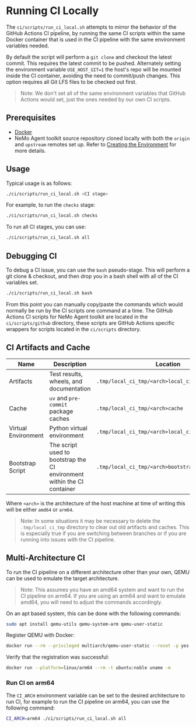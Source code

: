 <!--
    SPDX-FileCopyrightText: Copyright (c) 2025, NVIDIA CORPORATION & AFFILIATES. All rights reserved.
    SPDX-License-Identifier: Apache-2.0

    Licensed under the Apache License, Version 2.0 (the "License");
    you may not use this file except in compliance with the License.
    You may obtain a copy of the License at

    http://www.apache.org/licenses/LICENSE-2.0

    Unless required by applicable law or agreed to in writing, software
    distributed under the License is distributed on an "AS IS" BASIS,
    WITHOUT WARRANTIES OR CONDITIONS OF ANY KIND, either express or implied.
    See the License for the specific language governing permissions and
    limitations under the License.
-->

# Running CI Locally

The `ci/scripts/run_ci_local.sh` attempts to mirror the behavior of the GitHub Actions CI pipeline, by running the same CI scripts within the same Docker container that is used in the CI pipeline with the same environment variables needed.

By default the script will perform a `git clone` and checkout the latest commit. This requires the latest commit to be pushed. Alternately setting the environment variable `USE_HOST_GIT=1` the host's repo will be mounted inside the CI container, avoiding the need to commit/push changes. This option requires all Git LFS files to be checked out first.

> Note: We don't set all of the same environment variables that GitHub Actions would set, just the ones needed by our own CI scripts.


## Prerequisites
- [Docker](https://docs.docker.com/get-docker/)
- NeMo Agent toolkit source repository cloned locally with both the `origin` and `upstream` remotes set up. Refer to [Creating the Environment](./contributing.md#creating-the-environment) for more details.

## Usage
Typical usage is as follows:
```bash
./ci/scripts/run_ci_local.sh <CI stage>
```

For example, to run the `checks` stage:
```bash
./ci/scripts/run_ci_local.sh checks
```

To run all CI stages, you can use:
```bash
./ci/scripts/run_ci_local.sh all
```

## Debugging CI

To debug a CI issue, you can use the `bash` pseudo-stage. This will perform a git clone & checkout, and then drop you in a bash shell with all of the CI variables set.
```bash
./ci/scripts/run_ci_local.sh bash
```

From this point you can manually copy/paste the commands which would normally be run by the CI scripts one command at a time. The GitHub Actions CI scripts for NeMo Agent toolkit are located in the `ci/scripts/github` directory, these scripts are GitHub Actions specific wrappers for scripts located in the `ci/scripts` directory.

## CI Artifacts and Cache

<!-- path-check-skip-begin -->
| Name | Description | Location |
|--|--|--|
| Artifacts | Test results, wheels, and documentation | `.tmp/local_ci_tmp/<arch>local_ci_workspace` |
| Cache | `uv` and `pre-commit` package caches | `.tmp/local_ci_tmp/<arch>cache` |
| Virtual Environment | Python virtual environment | `.tmp/local_ci_tmp/<arch>local_ci_workspace/.venv` |
| Bootstrap Script | The script used to bootstrap the CI environment within the CI container | `.tmp/local_ci_tmp/<arch>bootstrap_local_ci.sh` |
<!-- path-check-skip-end -->

Where `<arch>` is the architecture of the host machine at time of writing this will be either `amd64` or `arm64`.

> Note: In some situations it may be necessary to delete the `.tmp/local_ci_tmp` directory to clear out old artifacts and caches. This is especially true if you are switching between branches or if you are running into issues with the CI pipeline.

## Multi-Architecture CI
To run the CI pipeline on a different architecture other than your own, QEMU can be used to emulate the target architecture.

> Note: This assumes you have an amd64 system and want to run the CI pipeline on arm64. If you are using an arm64 and want to emulate amd64, you will need to adjust the commands accordingly.

On an apt based system, this can be done with the following commands:
```bash
sudo apt install qemu-utils qemu-system-arm qemu-user-static
```

Register QEMU with Docker:
```bash
docker run --rm --privileged multiarch/qemu-user-static --reset -p yes
```

Verify that the registration was successful:
```bash
docker run --platform=linux/arm64 --rm -t ubuntu:noble uname -m
```

### Run CI on arm64
The `CI_ARCH` environment variable can be set to the desired architecture to run CI, for example to run the CI pipeline on arm64, you can use the following command:
```bash
CI_ARCH=arm64 ./ci/scripts/run_ci_local.sh all
```
